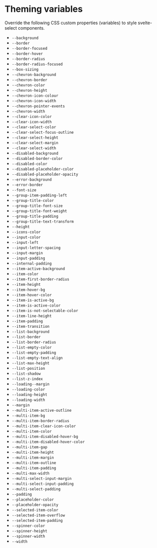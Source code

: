 # Theming variables

Override the following CSS custom properties (variables) to style svelte-select components.

<!-- List start -->
- `--background`
- `--border`
- `--border-focused`
- `--border-hover`
- `--border-radius`
- `--border-radius-focused`
- `--box-sizing`
- `--chevron-background`
- `--chevron-border`
- `--chevron-color`
- `--chevron-height`
- `--chevron-icon-colour`
- `--chevron-icon-width`
- `--chevron-pointer-events`
- `--chevron-width`
- `--clear-icon-color`
- `--clear-icon-width`
- `--clear-select-color`
- `--clear-select-focus-outline`
- `--clear-select-height`
- `--clear-select-margin`
- `--clear-select-width`
- `--disabled-background`
- `--disabled-border-color`
- `--disabled-color`
- `--disabled-placeholder-color`
- `--disabled-placeholder-opacity`
- `--error-background`
- `--error-border`
- `--font-size`
- `--group-item-padding-left`
- `--group-title-color`
- `--group-title-font-size`
- `--group-title-font-weight`
- `--group-title-padding`
- `--group-title-text-transform`
- `--height`
- `--icons-color`
- `--input-color`
- `--input-left`
- `--input-letter-spacing`
- `--input-margin`
- `--input-padding`
- `--internal-padding`
- `--item-active-background`
- `--item-color`
- `--item-first-border-radius`
- `--item-height`
- `--item-hover-bg`
- `--item-hover-color`
- `--item-is-active-bg`
- `--item-is-active-color`
- `--item-is-not-selectable-color`
- `--item-line-height`
- `--item-padding`
- `--item-transition`
- `--list-background`
- `--list-border`
- `--list-border-radius`
- `--list-empty-color`
- `--list-empty-padding`
- `--list-empty-text-align`
- `--list-max-height`
- `--list-position`
- `--list-shadow`
- `--list-z-index`
- `--loading--margin`
- `--loading-color`
- `--loading-height`
- `--loading-width`
- `--margin`
- `--multi-item-active-outline`
- `--multi-item-bg`
- `--multi-item-border-radius`
- `--multi-item-clear-icon-color`
- `--multi-item-color`
- `--multi-item-disabled-hover-bg`
- `--multi-item-disabled-hover-color`
- `--multi-item-gap`
- `--multi-item-height`
- `--multi-item-margin`
- `--multi-item-outline`
- `--multi-item-padding`
- `--multi-max-width`
- `--multi-select-input-margin`
- `--multi-select-input-padding`
- `--multi-select-padding`
- `--padding`
- `--placeholder-color`
- `--placeholder-opacity`
- `--selected-item-color`
- `--selected-item-overflow`
- `--selected-item-padding`
- `--spinner-color`
- `--spinner-height`
- `--spinner-width`
- `--width`
<!-- List end -->
